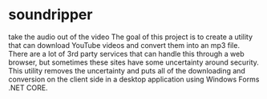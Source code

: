 # soundripper
take the audio out of the video
The goal of this project is to create a utility that can download YouTube videos and convert them into an mp3 file.  There are a lot of 3rd party services that can handle this through a web browser, but sometimes these sites have some uncertainty around security.  This utility removes the uncertainty and puts all of the downloading and conversion on the client side in a desktop application using Windows Forms .NET CORE.  
